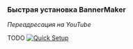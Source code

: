 ### Быстрая установка BannerMaker
*Переадресация на YouTube*

TODO
[![Quick Setup](https://img.youtube.com/vi/73uM0_kQOEA/hq3.jpg)](https://www.youtube.com/watch?v=73uM0_kQOEA)
